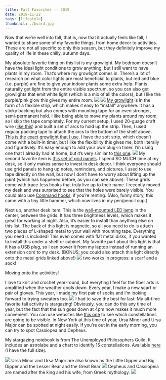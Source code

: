 ```yaml
---
title: Fall Favorites -- 2019
date: 2019-11-22
tags: [lifestyle]
thumbnail: ./board.jpg
---
```

Now that we’re well into fall, that is, now that it actually feels like fall, I wanted to share some of my favorite things, from home decor to activities. These are not all specific to only this season, but they definitely improve my quality of life in these chilly, autumn days.

My absolute favorite thing on this list is my growlight. My bedroom doesn’t have the ideal light conditions to grow anything, but I still want to have plants in my room. That’s where my growlight comes in. There’s a lot of research on what color lights are most beneficial to plants, but red and blue (i.e. purple) are fine to give your indoor plants some extra help. Plants naturally get light from the entire visible spectrum, so you can also get growlights that emit white light (which is a mix of all the colors), but I like the purple/pink glow this gives my entire room. 
![](./lamp.jpg)
![](./lights.jpeg)
[My growlight](https://amzn.to/373h67X) is in the form of a flexible strip, which makes it easy to “install” anywhere. It has a sticky backing but also comes with mounting tape for an even stronger, semi-permanent hold. I like being able to move my plants around my room, so I skip the tape completely. For my current setup, I used 20-guage craft wire ([like this](https://amzn.to/2CICTnk)) and built a set of arcs to hold up the strip. Then, I used regular packing tape to attach the arcs to the bottom of the shelf above. [This is the exact growlight that I use](https://amzn.to/373h67X). I have the soft strip, which doesn’t come with a built-in timer, but I like the flexibility this gives me, both literally and figuritively. It’s easy enough to add your own plug-in timer. I’m using one that I already had at home, but it’s very similar to [this one](https://amzn.to/37r9Jr9).
![](./desk.jpg)
My second favorite item is [this set of grid panels](https://amzn.to/2CJbOAp). I spend SO MUCH time at my desk, so it only makes sense to invest in desk decor. I think everyone should use grid panels to hang up notes, reminders, and pictures. I used to use tape directly on the wall, but now I don’t have to worry about lifting up the paint (which has happened before, as you can see above). These grids come with trace-less hooks that truly live up to their name. I recently moved my desk and was surprised to see that the holes were barely visible. You could also use [Command hooks](https://amzn.to/2pD3M9m), if you’re renting. (Also, funny story, this came with a tiny little hammer, which now lives in my pen/pencil cup.)

Next up, another desk item: This is the [wall-mounted LED lamp](https://amzn.to/2KJ7mpR) in the center, between the grids. It has three brightness levels, which makes it great for working at night. Also, it’s easier to install than anything else on this list. The back of this light is magnetic, so all you need to do is attach two pieces of L-shaped metal to your wall with mounting tape. Everything you need is included! This even comes with flat metal disks, if you wanted to install this under a shelf or cabinet. My favorite part about this light is that it has a USB plug, so I can power it from my laptop instead of running an extension cord to my desk. (BONUS: you could also attach this light directly onto the metal grids linked above!)
![](./yarn.jpg)
two works in progress: a scarf and a sock!

Moving onto the activities!

I love to knit and crochet year-round, but everyting I feel for the fiber arts is amplified when the weather cools down. Every year, I make a new scarf or pair of gloves. This year, I made my first pair of socks and I’m looking forward to trying sweaters too. 
![](./journals.jpg)
I had to save the best for last: My all-time favorite fall activity is stargazing! Obviously, you can do this any time of year, but the fact that the sun goes down at 4pm now makes it much more convenient. You can use websites like [this one](https://www.timeanddate.com/astronomy/night/) to see which constellations are going to be visible. In New York at this time of year, Ursa Minor and Ursa Major can be spotted at night easily. If you’re out in the early morning, you can try to spot Cassiopea and Cepheus. 

My stargazing notebook is from The Unemployed Philosophers Guild. It includes an astrolabe and a chart to identify 15 constellations. Available [here](https://philosophersguild.com/products/stargazing-notebook?_pos=747&_sid=edbf45e71&_ss=r) (I have the full size).

[![](./polaris.jpg)](https://www.constellation-guide.com/constellation-list/ursa-minor-constellation/)
Ursa Minor and Ursa Major are also known as the Little Dipper and Big Dipper and the Lesser Bear and the Great Bear
[![](./dipper.jpg)](http://www.gatewaytotheuniverse.org/cepheus.html)
Cepheus and Cassiopeia are named after the king and his wife, from Greek mythology.
![](./pin.png)